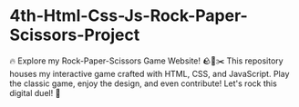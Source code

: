 # 4th-Html-Css-Js-Rock-Paper-Scissors-Project
🔥 Explore my Rock-Paper-Scissors Game Website! 🪨📄✂️ This repository houses my interactive game crafted with HTML, CSS, and JavaScript. Play the classic game, enjoy the design, and even contribute! Let's rock this digital duel! 🌟
